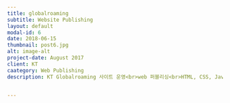 ```yaml
---
title: globalroaming
subtitle: Website Publishing
layout: default
modal-id: 6
date: 2018-06-15
thumbnail: post6.jpg
alt: image-alt
project-date: August 2017
client: KT
caategory: Web Publishing
description: KT Globalroaming 사이트 운영<br>web 퍼블리싱<br>HTML, CSS, Javascript


---
```

